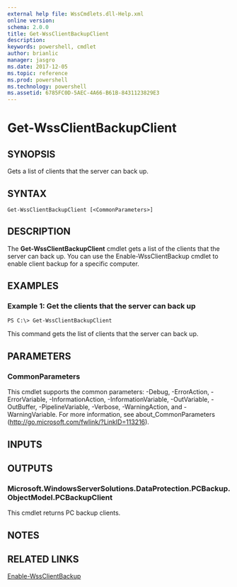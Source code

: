 ```yaml
---
external help file: WssCmdlets.dll-Help.xml
online version: 
schema: 2.0.0
title: Get-WssClientBackupClient
description: 
keywords: powershell, cmdlet
author: brianlic
manager: jasgro
ms.date: 2017-12-05
ms.topic: reference
ms.prod: powershell
ms.technology: powershell
ms.assetid: 6785FC0D-5AEC-4A66-B61B-8431123829E3
---
```


# Get-WssClientBackupClient

## SYNOPSIS
Gets a list of clients that the server can back up.

## SYNTAX

```
Get-WssClientBackupClient [<CommonParameters>]
```

## DESCRIPTION
The **Get-WssClientBackupClient** cmdlet gets a list of the clients that the server can back up.
You can use the Enable-WssClientBackup cmdlet to enable client backup for a specific computer.

## EXAMPLES

### Example 1: Get the clients that the server can back up
```
PS C:\> Get-WssClientBackupClient
```

This command gets the list of clients that the server can back up.

## PARAMETERS

### CommonParameters
This cmdlet supports the common parameters: -Debug, -ErrorAction, -ErrorVariable, -InformationAction, -InformationVariable, -OutVariable, -OutBuffer, -PipelineVariable, -Verbose, -WarningAction, and -WarningVariable. For more information, see about_CommonParameters (http://go.microsoft.com/fwlink/?LinkID=113216).

## INPUTS

## OUTPUTS

### Microsoft.WindowsServerSolutions.DataProtection.PCBackup.ObjectModel.PCBackupClient
This cmdlet returns PC backup clients.

## NOTES

## RELATED LINKS

[Enable-WssClientBackup](./Enable-WssClientBackup.md)

